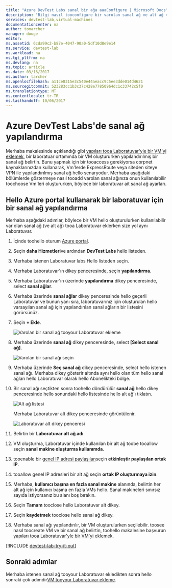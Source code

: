 ```yaml
---
title: "Azure DevTest Labs sanal bir ağa aaaConfigure | Microsoft Docs"
description: "Bilgi nasıl tooconfigure bir varolan sanal ağ ve alt ağ ve bunları Azure DevTest Labs bir VM'de kullanın"
services: devtest-lab,virtual-machines
documentationcenter: na
author: tomarcher
manager: douge
editor: 
ms.assetid: 6cda99c2-b87e-4047-90a0-5df10d8e9e14
ms.service: devtest-lab
ms.workload: na
ms.tgt_pltfrm: na
ms.devlang: na
ms.topic: article
ms.date: 03/16/2017
ms.author: tarcher
ms.openlocfilehash: a11ce8315e3c540e44aeacc9c5ee3dde014d4621
ms.sourcegitcommit: 523283cc1b3c37c428e77850964dc1c33742c5f0
ms.translationtype: MT
ms.contentlocale: tr-TR
ms.lasthandoff: 10/06/2017
---
```

# <a name="configure-a-virtual-network-in-azure-devtest-labs"></a>Azure DevTest Labs'de sanal ağ yapılandırma
Merhaba makalesinde açıklandığı gibi [yapıları tooa Laboratuvar'yle bir VM'yi eklemek](devtest-lab-add-vm-with-artifacts.md), bir laboratuar ortamında bir VM oluştururken yapılandırılmış bir sanal ağ belirtin. Bunu yapmak için bir tooaccess gerekiyorsa corpnet kaynaklarınızdan kullanarak, Vm'lerde ExpressRoute veya siteden siteye VPN ile yapılandırılmış sanal ağ hello senaryodur. Merhaba aşağıdaki bölümlerde göstermeye nasıl tooadd varolan sanal ağınıza onun kullanılabilir toochoose Vm'leri oluştururken, böylece bir laboratuvar ait sanal ağ ayarları.

## <a name="configure-a-virtual-network-for-a-lab-using-hello-azure-portal"></a>Hello Azure portal kullanarak bir laboratuvar için bir sanal ağ yapılandırma
Merhaba aşağıdaki adımlar, böylece bir VM hello oluşturulurken kullanılabilir var olan sanal ağ (ve alt ağ) tooa Laboratuvar eklerken size yol aynı Laboratuvar. 

1. İçinde toohello oturum [Azure portal](http://go.microsoft.com/fwlink/p/?LinkID=525040).
2. Seçin **daha Hizmetleri**ve ardından **DevTest Labs** hello listeden.
3. Merhaba istenen Laboratuvar labs Hello listeden seçin. 
4. Merhaba Laboratuvar'ın dikey penceresinde, seçin **yapılandırma**.
5. Merhaba Laboratuvar'ın üzerinde **yapılandırma** dikey penceresinde, select **sanal ağlar**.
6. Merhaba üzerinde **sanal ağlar** dikey penceresinde hello geçerli Laboratuvar ve bunun yanı sıra, laboratuvarınız için oluşturulan hello varsayılan sanal ağ için yapılandırılan sanal ağların bir listesini görürsünüz. 
7. Seçin **+ Ekle**.
   
    ![Varolan bir sanal ağ tooyour Laboratuvar ekleme](./media/devtest-lab-configure-vnet/lab-settings-vnet-add.png)
8. Merhaba üzerinde **sanal ağ** dikey penceresinde, select **[Select sanal ağ]**.
   
    ![Varolan bir sanal ağı seçin](./media/devtest-lab-configure-vnet/lab-settings-vnets-vnet1.png)
9. Merhaba üzerinde **Seç sanal ağ** dikey penceresinde, select hello istenen sanal ağı. Merhaba dikey gösterir altında aynı hello olan tüm hello sanal ağları hello Laboratuvar olarak hello Abonelikteki bölge.  
10. Bir sanal ağı seçtikten sonra toohello döndürülür **sanal ağ** hello dikey penceresinde hello sonundaki hello listesinde hello alt ağ'ı tıklatın.

    ![Alt ağ listesi](./media/devtest-lab-configure-vnet/lab-settings-vnets-vnet2.png)
    
    Merhaba Laboratuvar alt dikey penceresinde görüntülenir.

    ![Laboratuvar alt dikey penceresi](./media/devtest-lab-configure-vnet/lab-subnet.png)

11. Belirtin bir **Laboratuvar alt ağ adı**.
12. VM oluşturma, Laboratuvar içinde kullanılan bir alt ağ toobe tooallow seçin **sanal makine oluşturma kullanımda**.
13. tooenable bir [genel IP adresi paylaşılan](devtest-lab-shared-ip.md)seçin **etkinleştir paylaşılan ortak IP**.
14. tooallow genel IP adresleri bir alt ağ seçin **ortak IP oluşturmaya izin**.
15. Merhaba, **kullanıcı başına en fazla sanal makine** alanında, belirtin her alt ağ için kullanıcı başına en fazla VMs hello. Sanal makineleri sınırsız sayıda istiyorsanız bu alanı boş bırakın.
16. Seçin **Tamam** tooclose hello Laboratuvar alt dikey.
17. Seçin **kaydetmek** tooclose hello sanal ağ dikey.
18. Merhaba sanal ağı yapılandırılır, bir VM oluşturulurken seçilebilir. 
    toosee nasıl toocreate VM ve bir sanal ağ belirtin, toohello makalesine başvurun [yapıları tooa Laboratuvar'yle bir VM'yi eklemek](devtest-lab-add-vm-with-artifacts.md). 

[!INCLUDE [devtest-lab-try-it-out](../../includes/devtest-lab-try-it-out.md)]

## <a name="next-steps"></a>Sonraki adımlar
Merhaba istenen sanal ağ tooyour Laboratuvar ekledikten sonra hello sonraki çok adımdır[VM tooyour Laboratuvar ekleme](devtest-lab-add-vm-with-artifacts.md).

